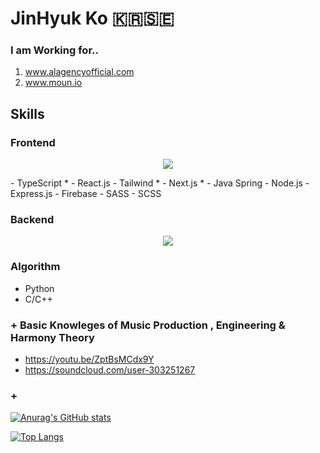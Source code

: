 # JinHyuk Ko 🇰🇷🇸🇪

<!--
**JinhyukKo/JinhyukKo** is a ✨ _special_ ✨ repository because its `README.md` (this file) appears on your GitHub profile.

Here are some ideas to get you started:

- 🔭 I’m currently working on ...
- 🌱 I’m currently learning ...
- 👯 I’m looking to collaborate on ...
- 🤔 I’m looking for help with ...
- 💬 Ask me about ...
- 📫 How to reach me: ...
- 😄 Pronouns: ...
- ⚡ Fun fact: ...
-->

### I am Working for.. 
 1. www.alagencyofficial.com
 2. www.moun.io


## Skills
### Frontend

<p align="center">
  <a href="https://skillicons.dev">
    <img src="https://skillicons.dev/icons?i=js,ts,react,nextjs,tailwind,sass" />
  </a>
</p>
- TypeScript *
- React.js
- Tailwind *
- Next.js *
- Java Spring
- Node.js
- Express.js
- Firebase
- SASS
- SCSS

### Backend
<p align="center">
  <a href="https://skillicons.dev">
    <img src="https://skillicons.dev/icons?i=java,spring,expressjs,postgresql,mysql,bash,firebase,aws,azure" />
  </a>
</p>

### Algorithm
- Python
- C/C++

### + Basic Knowleges of Music Production , Engineering & Harmony Theory
- https://youtu.be/ZptBsMCdx9Y
- https://soundcloud.com/user-303251267
### + 


[![Anurag's GitHub stats](https://github-readme-stats.vercel.app/api?username=JinhyukKo)](https://github.com/anuraghazra/github-readme-stats)

[![Top Langs](https://github-readme-stats.vercel.app/api/top-langs/?username=JinhyukKo&layout=donut)](https://github.com/anuraghazra/github-readme-stats)
